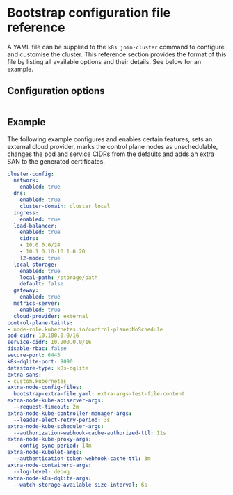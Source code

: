 # Bootstrap configuration file reference

A YAML file can be supplied to the `k8s join-cluster` command to configure and
customise the cluster. This reference section provides the format of this file
by listing all available options and their details. See below for an example.

## Configuration options

```{include} ../../_parts/bootstrap_config.md
```


## Example

The following example configures and enables certain features, sets an external
cloud provider, marks the control plane nodes as unschedulable, changes the pod
and service CIDRs from the defaults and adds an extra SAN to the generated
certificates.

```yaml
cluster-config:
  network:
    enabled: true
  dns:
    enabled: true
    cluster-domain: cluster.local
  ingress:
    enabled: true
  load-balancer:
    enabled: true
    cidrs:
    - 10.0.0.0/24
    - 10.1.0.10-10.1.0.20
    l2-mode: true
  local-storage:
    enabled: true
    local-path: /storage/path
    default: false
  gateway:
    enabled: true
  metrics-server:
    enabled: true
  cloud-provider: external
control-plane-taints:
- node-role.kubernetes.io/control-plane:NoSchedule
pod-cidr: 10.100.0.0/16
service-cidr: 10.200.0.0/16
disable-rbac: false
secure-port: 6443
k8s-dqlite-port: 9090
datastore-type: k8s-dqlite
extra-sans:
- custom.kubernetes
extra-node-config-files:
  bootstrap-extra-file.yaml: extra-args-test-file-content
extra-node-kube-apiserver-args:
  --request-timeout: 2m
extra-node-kube-controller-manager-args:
  --leader-elect-retry-period: 3s
extra-node-kube-scheduler-args:
  --authorization-webhook-cache-authorized-ttl: 11s
extra-node-kube-proxy-args:
  --config-sync-period: 14m
extra-node-kubelet-args:
  --authentication-token-webhook-cache-ttl: 3m
extra-node-containerd-args:
  --log-level: debug
extra-node-k8s-dqlite-args:
  --watch-storage-available-size-interval: 6s
```
